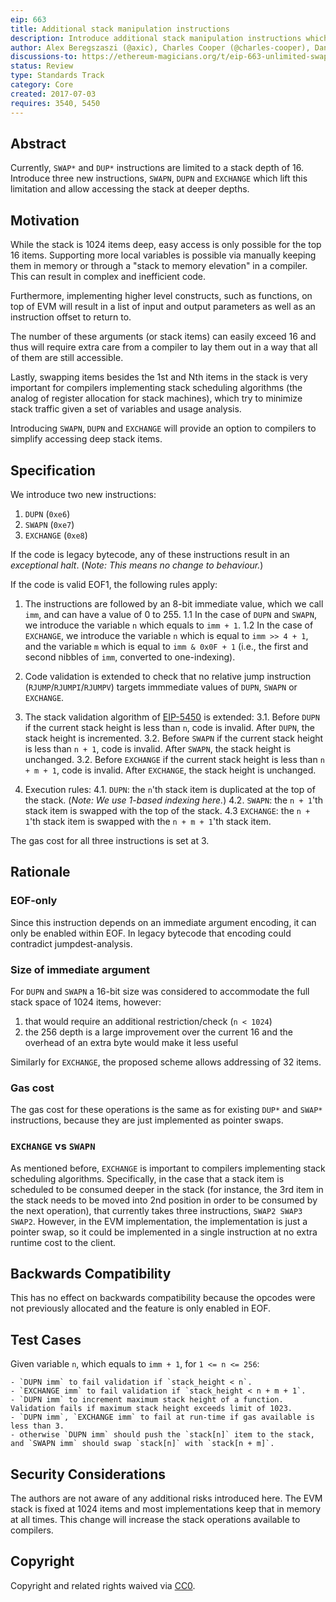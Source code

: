 ```yaml
---
eip: 663
title: Additional stack manipulation instructions
description: Introduce additional stack manipulation instructions which take an immediate arguments for the depth
author: Alex Beregszaszi (@axic), Charles Cooper (@charles-cooper), Danno Ferrin (@shemnon)
discussions-to: https://ethereum-magicians.org/t/eip-663-unlimited-swap-and-dup-instructions/3346
status: Review
type: Standards Track
category: Core
created: 2017-07-03
requires: 3540, 5450
---
```


## Abstract

Currently, `SWAP*` and `DUP*` instructions are limited to a stack depth of 16. Introduce three new instructions, `SWAPN`, `DUPN` and `EXCHANGE` which lift this limitation and allow accessing the stack at deeper depths.

## Motivation

While the stack is 1024 items deep, easy access is only possible for the top 16 items. Supporting more local variables is possible via manually keeping them in memory or through a "stack to memory elevation" in a compiler. This can result in complex and inefficient code.

Furthermore, implementing higher level constructs, such as functions, on top of EVM will result in a list of input and output parameters as well as an instruction offset to return to.

The number of these arguments (or stack items) can easily exceed 16 and thus will require extra care from a compiler to lay them out in a way that all of them are still accessible.

Lastly, swapping items besides the 1st and Nth items in the stack is very important for compilers implementing stack scheduling algorithms (the analog of register allocation for stack machines), which try to minimize stack traffic given a set of variables and usage analysis.

Introducing `SWAPN`, `DUPN` and `EXCHANGE` will provide an option to compilers to simplify accessing deep stack items.

## Specification

We introduce two new instructions:

 1. `DUPN` (`0xe6`)
 1. `SWAPN` (`0xe7`)
 2. `EXCHANGE` (`0xe8`)

If the code is legacy bytecode, any of these instructions result in an *exceptional halt*. (*Note: This means no change to behaviour.*)

If the code is valid EOF1, the following rules apply:

 1. The instructions are followed by an 8-bit immediate value, which we call `imm`, and can have a value of 0 to 255.
  1.1 In the case of `DUPN` and `SWAPN`, we introduce the variable `n` which equals to `imm + 1`.
  1.2 In the case of `EXCHANGE`, we introduce the variable `n` which is equal to `imm >> 4 + 1`, and the variable `m` which is equal to `imm & 0x0F + 1` (i.e., the first and second nibbles of `imm`, converted to one-indexing).

 2. Code validation is extended to check that no relative jump instruction (`RJUMP`/`RJUMPI`/`RJUMPV`) targets immmediate values of `DUPN`, `SWAPN` or `EXCHANGE`.

 3. The stack validation algorithm of [EIP-5450](./eip-5450.md) is extended:
  3.1. Before `DUPN` if the current stack height is less than `n`, code is invalid. After `DUPN`, the stack height is incremented.
  3.2. Before `SWAPN` if the current stack height is less than `n + 1`, code is invalid. After `SWAPN`, the stack height is unchanged.
  3.2. Before `EXCHANGE` if the current stack height is less than `n + m + 1`, code is invalid. After `EXCHANGE`, the stack height is unchanged.

 4. Execution rules:
  4.1. `DUPN`: the `n`'th stack item is duplicated at the top of the stack. (*Note: We use 1-based indexing here.*)
  4.2. `SWAPN`: the `n + 1`'th stack item is swapped with the top of the stack.
  4.3  `EXCHANGE`: the `n + 1`'th stack item is swapped with the `n + m + 1`'th stack item.

The gas cost for all three instructions is set at 3.

## Rationale

### EOF-only

Since this instruction depends on an immediate argument encoding, it can only be enabled within EOF. In legacy bytecode that encoding could contradict jumpdest-analysis.

### Size of immediate argument

For `DUPN` and `SWAPN` a 16-bit size was considered to accommodate the full stack space of 1024 items, however:

1. that would require an additional restriction/check (`n < 1024`)
2. the 256 depth is a large improvement over the current 16 and the overhead of an extra byte would make it less useful

Similarly for `EXCHANGE`, the proposed scheme allows addressing of 32 items.

### Gas cost

The gas cost for these operations is the same as for existing `DUP*` and `SWAP*` instructions, because they are just implemented as pointer swaps.

### `EXCHANGE` vs `SWAPN`

As mentioned before, `EXCHANGE` is important to compilers implementing stack scheduling algorithms. Specifically, in the case that a stack item is scheduled to be consumed deeper in the stack (for instance, the 3rd item in the stack needs to be moved into 2nd position in order to be consumed by the next operation), that currently takes three instructions, `SWAP2 SWAP3 SWAP2`. However, in the EVM implementation, the implementation is just a pointer swap, so it could be implemented in a single instruction at no extra runtime cost to the client.

## Backwards Compatibility

This has no effect on backwards compatibility because the opcodes were not previously allocated and the feature is only enabled in EOF.

## Test Cases

Given variable `n`, which equals to `imm + 1`, for `1 <= n <= 256`:

    - `DUPN imm` to fail validation if `stack_height < n`.
    - `EXCHANGE imm` to fail validation if `stack_height < n + m + 1`.
    - `DUPN imm` to increment maximum stack height of a function. Validation fails if maximum stack height exceeds limit of 1023.
    - `DUPN imm`, `EXCHANGE imm` to fail at run-time if gas available is less than 3.
    - otherwise `DUPN imm` should push the `stack[n]` item to the stack, and `SWAPN imm` should swap `stack[n]` with `stack[n + m]`.

## Security Considerations

The authors are not aware of any additional risks introduced here. The EVM stack is fixed at 1024 items and most implementations keep that in memory at all times. This change will increase the stack operations available to compilers.

## Copyright

Copyright and related rights waived via [CC0](../LICENSE.md).
